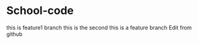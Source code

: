 # School-code

this is feature1 branch
this is the second
this is a feature branch
Edit from github
